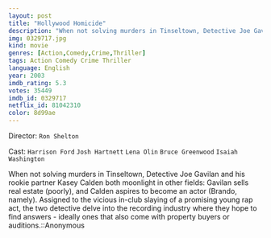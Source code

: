 ```yaml
---
layout: post
title: "Hollywood Homicide"
description: "When not solving murders in Tinseltown, Detective Joe Gavilan and his rookie partner Kasey Calden both moonlight in other fields: Gavilan sells real estate (poorly), and Calden aspires to become an actor (Brando, namely). Assigned to the vicious in-club slaying of a promising young rap act, the two detective delve into the recording industry where they hope to find answers - ideally ones that also come with property buyers or auditions..."
img: 0329717.jpg
kind: movie
genres: [Action,Comedy,Crime,Thriller]
tags: Action Comedy Crime Thriller 
language: English
year: 2003
imdb_rating: 5.3
votes: 35449
imdb_id: 0329717
netflix_id: 81042310
color: 8d99ae
---
```

Director: `Ron Shelton`  

Cast: `Harrison Ford` `Josh Hartnett` `Lena Olin` `Bruce Greenwood` `Isaiah Washington` 

When not solving murders in Tinseltown, Detective Joe Gavilan and his rookie partner Kasey Calden both moonlight in other fields: Gavilan sells real estate (poorly), and Calden aspires to become an actor (Brando, namely). Assigned to the vicious in-club slaying of a promising young rap act, the two detective delve into the recording industry where they hope to find answers - ideally ones that also come with property buyers or auditions.::Anonymous